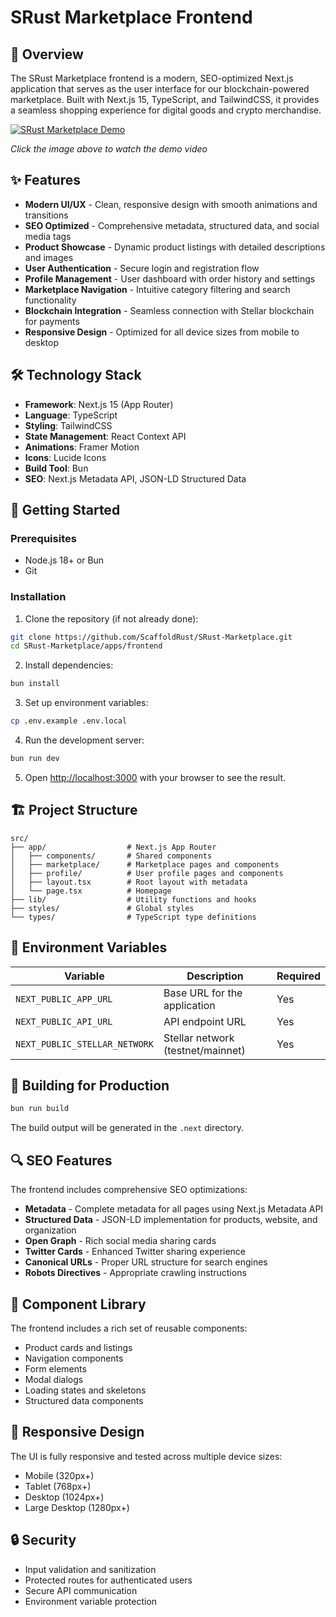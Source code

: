 # SRust Marketplace Frontend

## 🚀 Overview

The SRust Marketplace frontend is a modern, SEO-optimized Next.js application that serves as the user interface for our blockchain-powered marketplace. Built with Next.js 15, TypeScript, and TailwindCSS, it provides a seamless shopping experience for digital goods and crypto merchandise.

[![SRust Marketplace Demo](https://img.youtube.com/vi/NqV-F3Kig_Y/0.jpg)](https://www.youtube.com/watch?v=NqV-F3Kig_Y)

*Click the image above to watch the demo video*

## ✨ Features

- **Modern UI/UX** - Clean, responsive design with smooth animations and transitions
- **SEO Optimized** - Comprehensive metadata, structured data, and social media tags
- **Product Showcase** - Dynamic product listings with detailed descriptions and images
- **User Authentication** - Secure login and registration flow
- **Profile Management** - User dashboard with order history and settings
- **Marketplace Navigation** - Intuitive category filtering and search functionality
- **Blockchain Integration** - Seamless connection with Stellar blockchain for payments
- **Responsive Design** - Optimized for all device sizes from mobile to desktop

## 🛠️ Technology Stack

- **Framework**: Next.js 15 (App Router)
- **Language**: TypeScript
- **Styling**: TailwindCSS
- **State Management**: React Context API
- **Animations**: Framer Motion
- **Icons**: Lucide Icons
- **Build Tool**: Bun
- **SEO**: Next.js Metadata API, JSON-LD Structured Data

## 🚀 Getting Started

### Prerequisites

- Node.js 18+ or Bun
- Git

### Installation

1. Clone the repository (if not already done):
```bash
git clone https://github.com/ScaffoldRust/SRust-Marketplace.git
cd SRust-Marketplace/apps/frontend
```

2. Install dependencies:
```bash
bun install
```

3. Set up environment variables:
```bash
cp .env.example .env.local
```

4. Run the development server:
```bash
bun run dev
```

5. Open [http://localhost:3000](http://localhost:3000) with your browser to see the result.

## 🏗️ Project Structure

```
src/
├── app/                  # Next.js App Router
│   ├── components/       # Shared components
│   ├── marketplace/      # Marketplace pages and components
│   ├── profile/          # User profile pages and components
│   ├── layout.tsx        # Root layout with metadata
│   └── page.tsx          # Homepage
├── lib/                  # Utility functions and hooks
├── styles/               # Global styles
└── types/                # TypeScript type definitions
```

## 📝 Environment Variables

| Variable                   | Description                               | Required |
|----------------------------|-------------------------------------------|----------|
| `NEXT_PUBLIC_APP_URL`      | Base URL for the application              | Yes      |
| `NEXT_PUBLIC_API_URL`      | API endpoint URL                          | Yes      |
| `NEXT_PUBLIC_STELLAR_NETWORK` | Stellar network (testnet/mainnet)      | Yes      |

## 🧪 Building for Production

```bash
bun run build
```

The build output will be generated in the `.next` directory.

## 🔍 SEO Features

The frontend includes comprehensive SEO optimizations:

- **Metadata** - Complete metadata for all pages using Next.js Metadata API
- **Structured Data** - JSON-LD implementation for products, website, and organization
- **Open Graph** - Rich social media sharing cards
- **Twitter Cards** - Enhanced Twitter sharing experience
- **Canonical URLs** - Proper URL structure for search engines
- **Robots Directives** - Appropriate crawling instructions

## 🧩 Component Library

The frontend includes a rich set of reusable components:

- Product cards and listings
- Navigation components
- Form elements
- Modal dialogs
- Loading states and skeletons
- Structured data components

## 📱 Responsive Design

The UI is fully responsive and tested across multiple device sizes:

- Mobile (320px+)
- Tablet (768px+)
- Desktop (1024px+)
- Large Desktop (1280px+)

## 🔒 Security

- Input validation and sanitization
- Protected routes for authenticated users
- Secure API communication
- Environment variable protection
